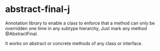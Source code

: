 abstract-final-j
================

Annotation library to enable a class to enforce that a method 
can only be overridden one time in any subtype hierarchy, Just 
mark any method @AbstractFinal. 

It works on abstract or concrete methods of any class or interface.

